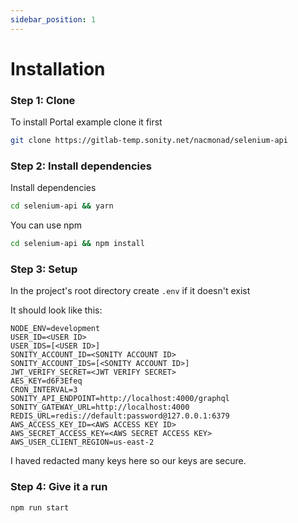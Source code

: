 ```yaml
---
sidebar_position: 1
---
```


# Installation


### Step 1: Clone
To install Portal example clone it first

```sh
git clone https://gitlab-temp.sonity.net/nacmonad/selenium-api
```


### Step 2: Install dependencies
Install dependencies

```sh
cd selenium-api && yarn
```

You can use npm


```sh
cd selenium-api && npm install
```



### Step 3: Setup

In the project's root directory create `.env` if it doesn't exist

It should look like this:

```env
NODE_ENV=development
USER_ID=<USER ID>
USER_IDS=[<USER ID>]
SONITY_ACCOUNT_ID=<SONITY ACCOUNT ID>
SONITY_ACCOUNT_IDS=[<SONITY ACCOUNT ID>]
JWT_VERIFY_SECRET=<JWT VERIFY SECRET>
AES_KEY=d6F3Efeq
CRON_INTERVAL=3
SONITY_API_ENDPOINT=http://localhost:4000/graphql
SONITY_GATEWAY_URL=http://localhost:4000
REDIS_URL=redis://default:password@127.0.0.1:6379
AWS_ACCESS_KEY_ID=<AWS ACCESS KEY ID>
AWS_SECRET_ACCESS_KEY=<AWS SECRET ACCESS KEY>
AWS_USER_CLIENT_REGION=us-east-2
```

I haved redacted many keys here so our keys are secure.


### Step 4: Give it a run 

```npm run start```
